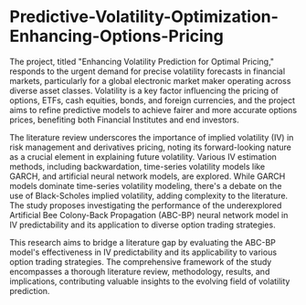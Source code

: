 # Predictive-Volatility-Optimization-Enhancing-Options-Pricing

The project, titled "Enhancing Volatility Prediction for Optimal Pricing," responds to the urgent demand for precise volatility forecasts in financial markets, particularly for a global electronic market maker operating across diverse asset classes. Volatility is a key factor influencing the pricing of options, ETFs, cash equities, bonds, and foreign currencies, and the project aims to refine predictive models to achieve fairer and more accurate options prices, benefiting both Financial Institutes and end investors.

The literature review underscores the importance of implied volatility (IV) in risk management and derivatives pricing, noting its forward-looking nature as a crucial element in explaining future volatility. Various IV estimation methods, including backwardation, time-series volatility models like GARCH, and artificial neural network models, are explored. While GARCH models dominate time-series volatility modeling, there's a debate on the use of Black-Scholes implied volatility, adding complexity to the literature. The study proposes investigating the performance of the underexplored Artificial Bee Colony-Back Propagation (ABC-BP) neural network model in IV predictability and its application to diverse option trading strategies.

This research aims to bridge a literature gap by evaluating the ABC-BP model's effectiveness in IV predictability and its applicability to various option trading strategies. The comprehensive framework of the study encompasses a thorough literature review, methodology, results, and implications, contributing valuable insights to the evolving field of volatility prediction.
